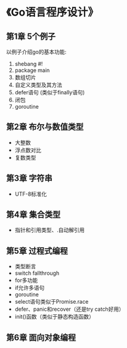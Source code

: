 # 《Go语言程序设计》
## 第1章 5个例子
以例子介绍go的基本功能:
1. shebang #!
2. package main
3. 数组切片
4. 自定义类型及其方法
5. defer语句 (类似于finally语句)
6. 闭包
7. goroutine

## 第2章 布尔与数值类型
* 大整数
* 浮点数对比
* 复数类型


## 第3章 字符串
* UTF-8标准化


## 第4章 集合类型
* 指针和引用类型、.自动解引用

## 第5章 过程式编程
* 类型断言
* switch fallthrough
* for多功能
* if允许多语句
* goroutine
* select语句类似于Promise.race
* defer、panic和recover（还是try catch好用）
* init()函数（类似于静态构造函数）

## 第6章 面向对象编程